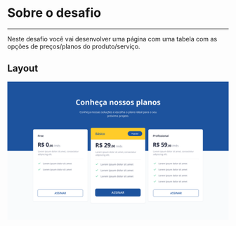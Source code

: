# Sobre o desafio

---

Neste desafio você vai desenvolver uma página com uma tabela com as opções de preços/planos do produto/serviço.
## Layout

<img src="./base_pricing_table.png" >
